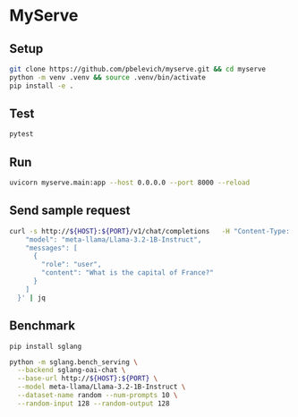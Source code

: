 # MyServe

## Setup
```bash
git clone https://github.com/pbelevich/myserve.git && cd myserve
python -m venv .venv && source .venv/bin/activate
pip install -e .
```

## Test
```bash
pytest
```

## Run
```bash
uvicorn myserve.main:app --host 0.0.0.0 --port 8000 --reload
```

## Send sample request
```bash
curl -s http://${HOST}:${PORT}/v1/chat/completions   -H "Content-Type: application/json"   -d '{
    "model": "meta-llama/Llama-3.2-1B-Instruct",
    "messages": [
      {
        "role": "user",
        "content": "What is the capital of France?"
      }
    ]
  }' | jq
  ```

## Benchmark

```
pip install sglang
```

```bash
python -m sglang.bench_serving \
  --backend sglang-oai-chat \
  --base-url http://${HOST}:${PORT} \
  --model meta-llama/Llama-3.2-1B-Instruct \
  --dataset-name random --num-prompts 10 \
  --random-input 128 --random-output 128
```
